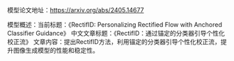模型论文地址：https://arxiv.org/abs/2405.14677

模型概述：当前标题：《RectifID: Personalizing Rectified Flow with Anchored Classifier Guidance》
中文文章标题：《RectifID：通过锚定的分类器引导个性化校正流》
文章内容：提出RectifID方法，利用锚定的分类器引导个性化校正流，提升图像生成模型的性能和稳定性。
